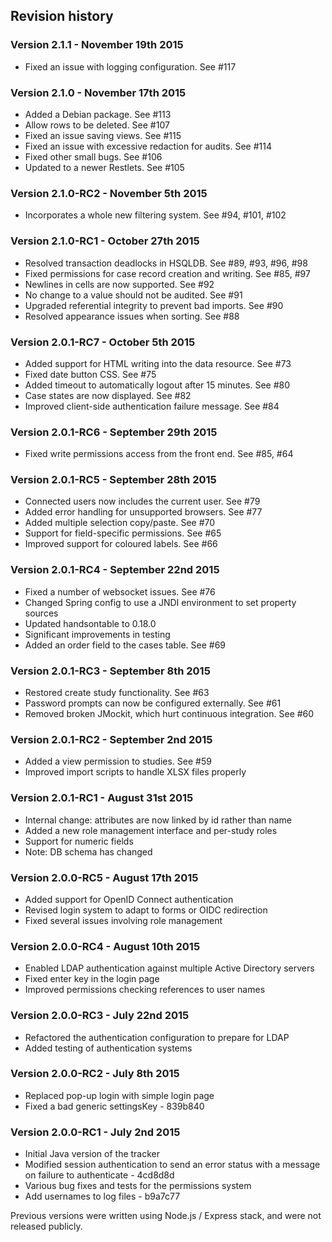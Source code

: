 ## Revision history


### Version 2.1.1 - November 19th 2015

 * Fixed an issue with logging configuration. See #117


### Version 2.1.0 - November 17th 2015

 * Added a Debian package. See #113
 * Allow rows to be deleted. See #107
 * Fixed an issue saving views. See #115
 * Fixed an issue with excessive redaction for audits. See #114
 * Fixed other small bugs. See #106
 * Updated to a newer Restlets. See #105


### Version 2.1.0-RC2 - November 5th 2015

 * Incorporates a whole new filtering system. See #94, #101, #102


### Version 2.1.0-RC1 - October 27th 2015

 * Resolved transaction deadlocks in HSQLDB. See #89, #93, #96, #98
 * Fixed permissions for case record creation and writing. See #85, #97
 * Newlines in cells are now supported. See #92
 * No change to a value should not be audited. See #91
 * Upgraded referential integrity to prevent bad imports. See #90
 * Resolved appearance issues when sorting. See #88


### Version 2.0.1-RC7 - October 5th 2015

 * Added support for HTML writing into the data resource. See #73
 * Fixed date button CSS. See #75
 * Added timeout  to automatically logout after 15 minutes. See #80
 * Case states are now displayed. See #82
 * Improved client-side authentication failure message. See #84


### Version 2.0.1-RC6 - September 29th 2015

 * Fixed write permissions access from the front end. See #85, #64


### Version 2.0.1-RC5 - September 28th 2015

 * Connected users now includes the current user. See #79
 * Added error handling for unsupported browsers. See #77
 * Added multiple selection copy/paste. See #70
 * Support for field-specific permissions. See #65
 * Improved support for coloured labels. See #66


### Version 2.0.1-RC4 - September 22nd 2015

 * Fixed a number of websocket issues. See #76
 * Changed Spring config to use a JNDI environment to set property sources
 * Updated handsontable to 0.18.0
 * Significant improvements in testing
 * Added an order field to the cases table. See #69


### Version 2.0.1-RC3 - September 8th 2015

 * Restored create study functionality. See #63
 * Password prompts can now be configured externally. See #61
 * Removed broken JMockit, which hurt continuous integration. See #60


### Version 2.0.1-RC2 - September 2nd 2015

 * Added a view permission to studies. See #59
 * Improved import scripts to handle XLSX files properly
 

### Version 2.0.1-RC1 - August 31st 2015

 * Internal change: attributes are now linked by id rather than name
 * Added a new role management interface and per-study roles
 * Support for numeric fields
 * Note: DB schema has changed


### Version 2.0.0-RC5 - August 17th 2015

 * Added support for OpenID Connect authentication
 * Revised login system to adapt to forms or OIDC redirection
 * Fixed several issues involving role management


### Version 2.0.0-RC4 - August 10th 2015

 * Enabled LDAP authentication against multiple Active Directory servers
 * Fixed enter key in the login page
 * Improved permissions checking references to user names


### Version 2.0.0-RC3 - July 22nd 2015

 * Refactored the authentication configuration to prepare for LDAP
 * Added testing of authentication systems


### Version 2.0.0-RC2 - July 8th 2015

 * Replaced pop-up login with simple login page
 * Fixed a bad generic settingsKey - 839b840


### Version 2.0.0-RC1 - July 2nd 2015

 * Initial Java version of the tracker
 * Modified session authentication to send an error status with a message on failure to authenticate - 4cd8d8d
 * Various bug fixes and tests for the permissions system
 * Add usernames to log files - b9a7c77 
 

Previous versions were written using Node.js / Express stack, and were not released publicly.
